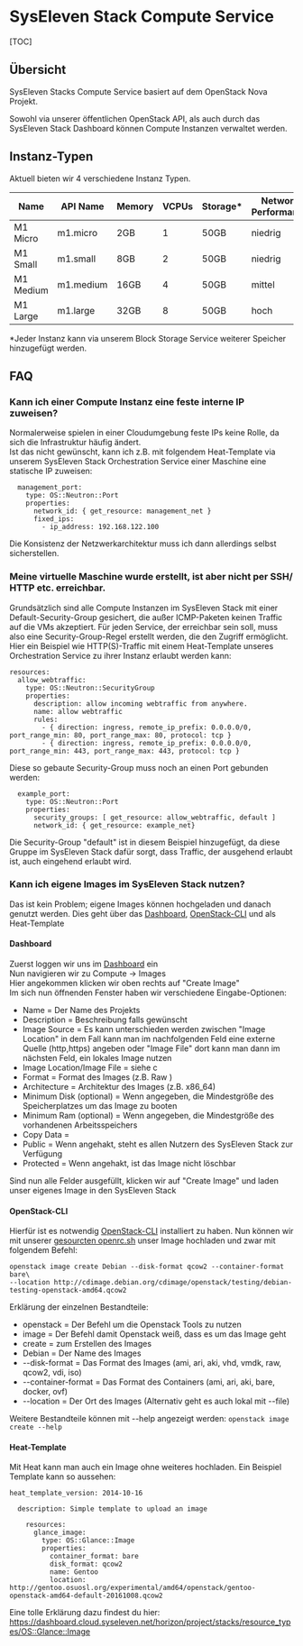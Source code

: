 # SysEleven Stack Compute Service

[TOC]

## Übersicht

SysEleven Stacks Compute Service basiert auf dem OpenStack Nova Projekt.

Sowohl via unserer öffentlichen OpenStack API, als auch durch das SysEleven Stack Dashboard können Compute Instanzen verwaltet werden.

## Instanz-Typen

Aktuell bieten wir 4 verschiedene Instanz Typen.

Name      | API Name  | Memory | VCPUs | Storage* | Network Performance
----------|-----------|--------|-------|----------|--------------------
M1 Micro  | m1.micro  | 2GB    | 1     | 50GB     | niedrig
M1 Small  | m1.small  | 8GB    | 2     | 50GB     | niedrig
M1 Medium | m1.medium | 16GB   | 4     | 50GB     | mittel
M1 Large  | m1.large  | 32GB   | 8     | 50GB     | hoch

*Jeder Instanz kann via unserem Block Storage Service weiterer Speicher hinzugefügt werden.

## FAQ

### Kann ich einer Compute Instanz eine feste interne IP zuweisen?

Normalerweise spielen in einer Cloudumgebung feste IPs keine Rolle, da sich die Infrastruktur häufig ändert. <br>
Ist das nicht gewünscht, kann ich z.B. mit folgendem Heat-Template via unserem SysEleven Stack Orchestration Service einer Maschine eine statische IP zuweisen:

``` 
  management_port:
    type: OS::Neutron::Port
    properties:
      network_id: { get_resource: management_net }
      fixed_ips:
        - ip_address: 192.168.122.100
```

Die Konsistenz der Netzwerkarchitektur muss ich dann allerdings selbst sicherstellen.

### Meine virtuelle Maschine wurde erstellt, ist aber nicht per SSH/ HTTP etc. erreichbar.

Grundsätzlich sind alle Compute Instanzen im SysEleven Stack mit einer Default-Security-Group gesichert, die außer ICMP-Paketen keinen Traffic auf die VMs akzeptiert. Für jeden Service, der erreichbar sein soll, muss also eine Security-Group-Regel erstellt werden, die den Zugriff ermöglicht. Hier ein Beispiel wie HTTP(S)-Traffic mit einem Heat-Template unseres Orchestration Service zu ihrer Instanz erlaubt werden kann:

```
resources:
  allow_webtraffic:
    type: OS::Neutron::SecurityGroup
    properties:
      description: allow incoming webtraffic from anywhere.
      name: allow webtraffic
      rules: 
        - { direction: ingress, remote_ip_prefix: 0.0.0.0/0, port_range_min: 80, port_range_max: 80, protocol: tcp }
        - { direction: ingress, remote_ip_prefix: 0.0.0.0/0, port_range_min: 443, port_range_max: 443, protocol: tcp }
```

Diese so gebaute Security-Group muss noch an einen Port gebunden werden:

```
  example_port:
    type: OS::Neutron::Port
    properties:
      security_groups: [ get_resource: allow_webtraffic, default ]
      network_id: { get_resource: example_net}
```
Die Security-Group "default" ist in diesem Beispiel hinzugefügt, da diese Gruppe im SysEleven Stack dafür sorgt, dass Traffic, der ausgehend erlaubt ist, auch eingehend erlaubt wird.

### Kann ich eigene Images im SysEleven Stack nutzen?
Das ist kein Problem; eigene Images können hochgeladen und danach genutzt werden.
Dies geht über das [Dashboard](https://dashboard.cloud.syseleven.net/horizon/project/), [OpenStack-CLI](http://docs.openstack.org/user-guide/common/cli-install-openstack-command-line-clients.html) und als Heat-Template

#### Dashboard
Zuerst loggen wir uns im [Dashboard](https://dashboard.cloud.syseleven.net/horizon/project/) ein <br>
Nun navigieren wir zu Compute -> Images <br>
Hier angekommen klicken wir oben rechts auf "Create Image"<br>
Im sich nun öffnenden Fenster haben wir verschiedene Eingabe-Optionen: <br>

 *  Name = Der Name des Projekts
 *  Description = Beschreibung falls gewünscht
 *  Image Source = Es kann unterschieden werden zwischen "Image Location" in dem Fall kann man im nachfolgenden Feld eine externe Quelle (http,https) angeben oder "Image File" dort kann man dann im nächsten Feld, ein lokales Image nutzen
 *  Image Location/Image File = siehe c
 *  Format = Format des Images (z.B. Raw )
 *  Architecture = Architektur des Images (z.B. x86_64)
 *  Minimum Disk (optional) = Wenn angegeben, die Mindestgröße des Speicherplatzes um das Image zu booten
 *  Minimum Ram (optional) = Wenn angegeben, die Mindestgröße des vorhandenen Arbeitsspeichers 
 *  Copy Data =
 *  Public = Wenn angehakt, steht es allen Nutzern des SysEleven Stack zur Verfügung 
 *  Protected = Wenn angehakt, ist das Image nicht löschbar 

 
Sind nun alle Felder ausgefüllt, klicken wir auf "Create Image" und laden unser eigenes Image in den SysEleven Stack
 
#### OpenStack-CLI
Hierfür ist es notwendig [OpenStack-CLI](http://docs.openstack.org/user-guide/common/cli-install-openstack-command-line-clients.html) installiert zu haben.
Nun können wir mit unserer [gesourcten openrc.sh](https://doc.syselevenstack.com/tutorials/02-kickstart/#zugriff-auf-die-syseleven-stack-api) unser Image hochladen und zwar mit folgendem Befehl:
```
openstack image create Debian --disk-format qcow2 --container-format bare\  
--location http://cdimage.debian.org/cdimage/openstack/testing/debian-testing-openstack-amd64.qcow2   
```
Erklärung der einzelnen Bestandteile:

 * openstack = Der Befehl um die Openstack Tools zu nutzen
 * image = Der Befehl damit Openstack weiß, dass es um das Image geht
 * create = zum Erstellen des Images
 * Debian = Der Name des Images
 * --disk-format = Das Format des Images (ami, ari, aki, vhd, vmdk, raw, qcow2, vdi, iso)
 * --container-format = Das Format des Containers (ami, ari, aki, bare, docker, ovf)
 * --location = Der Ort des Images (Alternativ geht es auch lokal mit --file)
 
Weitere Bestandteile können mit --help angezeigt werden:
`
openstack image create --help
`
#### Heat-Template
Mit Heat kann man auch ein Image ohne weiteres hochladen. 
Ein Beispiel Template kann so aussehen:
```
heat_template_version: 2014-10-16

  description: Simple template to upload an image

    resources:
      glance_image:
        type: OS::Glance::Image
        properties:
          container_format: bare
          disk_format: qcow2
          name: Gentoo
          location: http://gentoo.osuosl.org/experimental/amd64/openstack/gentoo-openstack-amd64-default-20161008.qcow2
```
Eine tolle Erklärung dazu findest du hier:
https://dashboard.cloud.syseleven.net/horizon/project/stacks/resource_types/OS::Glance::Image
